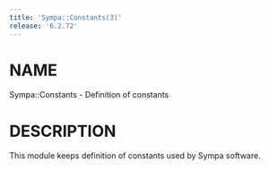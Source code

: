 ```yaml
---
title: 'Sympa::Constants(3)'
release: '6.2.72'
---
```


# NAME

Sympa::Constants - Definition of constants

# DESCRIPTION

This module keeps definition of constants used by Sympa software.
